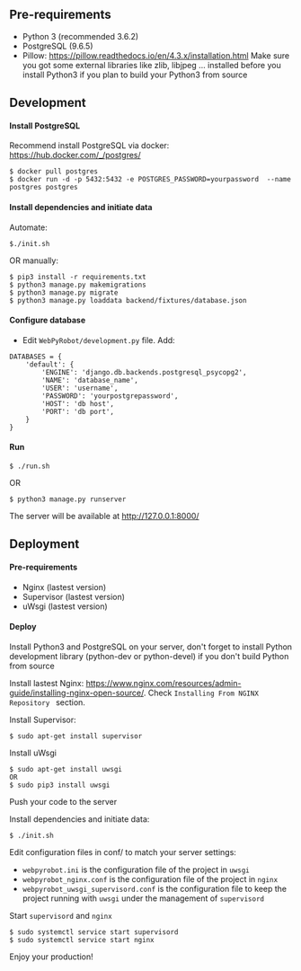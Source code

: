 ## Pre-requirements

- Python 3 (recommended 3.6.2)
- PostgreSQL (9.6.5)
- Pillow: https://pillow.readthedocs.io/en/4.3.x/installation.html
Make sure you got some external libraries like zlib, libjpeg ... installed before you install Python3 if you plan to build your Python3 from source


## Development

#### Install PostgreSQL

Recommend install PostgreSQL via docker: https://hub.docker.com/_/postgres/
~~~~
$ docker pull postgres
$ docker run -d -p 5432:5432 -e POSTGRES_PASSWORD=yourpassword  --name postgres postgres
~~~~~

#### Install dependencies and initiate data
Automate:
~~~~~
$./init.sh
~~~~~
OR manually:
~~~~~
$ pip3 install -r requirements.txt
$ python3 manage.py makemigrations
$ python3 manage.py migrate
$ python3 manage.py loaddata backend/fixtures/database.json
~~~~~

#### Configure database
- Edit  `WebPyRobot/development.py` file. Add:

~~~~
DATABASES = {
    'default': {
        'ENGINE': 'django.db.backends.postgresql_psycopg2',
        'NAME': 'database_name',
        'USER': 'username',
        'PASSWORD': 'yourpostgrepassword',
        'HOST': 'db host',
        'PORT': 'db port',
    }
}
~~~~~

#### Run

~~~~
$ ./run.sh
~~~~
OR
~~~~~
$ python3 manage.py runserver
~~~~~
The server will be available at http://127.0.0.1:8000/


## Deployment

#### Pre-requirements
- Nginx (lastest version)
- Supervisor (lastest version)
- uWsgi (lastest version)

#### Deploy
Install Python3 and PostgreSQL on your server, don't forget to install Python development library (python-dev or python-devel) if you don't build Python from source

Install lastest Nginx: https://www.nginx.com/resources/admin-guide/installing-nginx-open-source/. Check `Installing From NGINX Repository
` section.

Install Supervisor:
~~~~
$ sudo apt-get install supervisor
~~~~
Install uWsgi
~~~~
$ sudo apt-get install uwsgi
OR
$ sudo pip3 install uwsgi
~~~~

Push your code to the server

Install dependencies and initiate data:
~~~~
$ ./init.sh
~~~~
Edit configuration files in conf/ to match your server settings:

- `webpyrobot.ini` is the configuration file of the project in `uwsgi`
- `webpyrobot_nginx.conf` is the  configuration file of the project in `nginx`
- `webpyrobot_uwsgi_supervisord.conf` is the configuration file to keep the project running with `uwsgi` under the management of `supervisord`

Start `supervisord` and `nginx`

~~~~
$ sudo systemctl service start supervisord
$ sudo systemctl service start nginx
~~~~

Enjoy your production!


